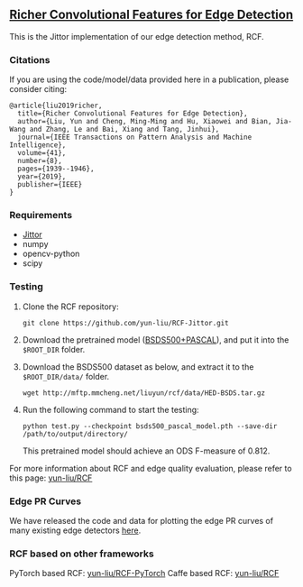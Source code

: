 ## [Richer Convolutional Features for Edge Detection](http://mmcheng.net/rcfedge/)

This is the Jittor implementation of our edge detection method, RCF.

### Citations

If you are using the code/model/data provided here in a publication, please consider citing:

    @article{liu2019richer,
      title={Richer Convolutional Features for Edge Detection},
      author={Liu, Yun and Cheng, Ming-Ming and Hu, Xiaowei and Bian, Jia-Wang and Zhang, Le and Bai, Xiang and Tang, Jinhui},
      journal={IEEE Transactions on Pattern Analysis and Machine Intelligence},
      volume={41},
      number={8},
      pages={1939--1946},
      year={2019},
      publisher={IEEE}
    }
	
### Requirements

* [Jittor](https://github.com/Jittor/jittor)
* numpy
* opencv-python
* scipy

    
### Testing

1. Clone the RCF repository:
    ```
    git clone https://github.com/yun-liu/RCF-Jittor.git
    ```

2. Download the pretrained model ([BSDS500+PASCAL](https://drive.google.com/file/d/1oxlHQCM4mm5zhHzmE7yho_oToU5Ucckk/view?usp=sharing)), and put it into the `$ROOT_DIR` folder.

3. Download the BSDS500 dataset as below, and extract it to the `$ROOT_DIR/data/` folder.

    ```
    wget http://mftp.mmcheng.net/liuyun/rcf/data/HED-BSDS.tar.gz
    ```

4. Run the following command to start the testing:
    ```
    python test.py --checkpoint bsds500_pascal_model.pth --save-dir /path/to/output/directory/
    ```
   This pretrained model should achieve an ODS F-measure of 0.812.

For more information about RCF and edge quality evaluation, please refer to this page: [yun-liu/RCF](https://github.com/yun-liu/RCF)

### Edge PR Curves

We have released the code and data for plotting the edge PR curves of many existing edge detectors [here](https://github.com/yun-liu/plot-edge-pr-curves).

### RCF based on other frameworks 

PyTorch based RCF: [yun-liu/RCF-PyTorch](https://github.com/yun-liu/RCF-PyTorch)
Caffe based RCF: [yun-liu/RCF](https://github.com/yun-liu/RCF)
